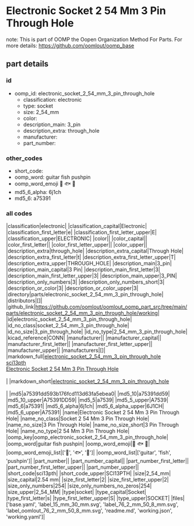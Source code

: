 # Electronic Socket 2 54 Mm 3 Pin Through Hole  

note: This is part of OOMP the Oopen Organization Method For Parts. For more details: https://github.com/oomlout/oomp_base

##  part details





### id
* oomp_id: electronic_socket_2_54_mm_3_pin_through_hole
  * classification: electronic
  * type: socket
  * size: 2_54_mm
  * color: 
  * description_main: 3_pin
  * description_extra: through_hole
  * manufacturer: 
  * part_number: 

### other_codes
* short_code: 
* oomp_word: guitar fish pushpin
* oomp_word_emoji :guitar: :fish: :pushpin:
* md5_6_alpha: 6j1ch
* md5_6: a75391

### all codes 
|classification|electronic|
|classification_capital|Electronic|
|classification_first_letter|e|
|classification_first_letter_upper|E|
|classification_upper|ELECTRONIC|
|color||
|color_capital||
|color_first_letter||
|color_first_letter_upper||
|color_upper||
|description_extra|through_hole|
|description_extra_capital|Through Hole|
|description_extra_first_letter|t|
|description_extra_first_letter_upper|T|
|description_extra_upper|THROUGH_HOLE|
|description_main|3_pin|
|description_main_capital|3 Pin|
|description_main_first_letter|3|
|description_main_first_letter_upper|3|
|description_main_upper|3_PIN|
|description_only_numbers|3|
|description_only_numbers_short|3|
|description_or_color|3|
|description_or_color_upper|3|
|directory|parts/electronic_socket_2_54_mm_3_pin_through_hole|
|distributors|[]|
|github_link|https://github.com/oomlout/oomlout_oomp_part_src/tree/main/parts/electronic_socket_2_54_mm_3_pin_through_hole/working|
|id|electronic_socket_2_54_mm_3_pin_through_hole|
|id_no_class|socket_2_54_mm_3_pin_through_hole|
|id_no_size|3_pin_through_hole|
|id_no_type|2_54_mm_3_pin_through_hole|
|kicad_reference|CONN|
|manufacturer||
|manufacturer_capital||
|manufacturer_first_letter||
|manufacturer_first_letter_upper||
|manufacturer_upper||
|manufacturers|[]|
|markdown_full|[electronic_socket_2_54_mm_3_pin_through_hole](https://github.com/oomlout/oomlout_oomp_part_src/tree/main/parts/electronic_socket_2_54_mm_3_pin_through_hole/working)<br>[sci13pth](https://github.com/oomlout/oomlout_oomp_part_src/tree/main/parts/electronic_socket_2_54_mm_3_pin_through_hole/working)<br>[Electronic Socket 2 54 Mm 3 Pin Through Hole](https://github.com/oomlout/oomlout_oomp_part_src/tree/main/parts/electronic_socket_2_54_mm_3_pin_through_hole/working)<br><br>|
|markdown_short|[electronic_socket_2_54_mm_3_pin_through_hole](https://github.com/oomlout/oomlout_oomp_part_src/tree/main/parts/electronic_socket_2_54_mm_3_pin_through_hole/working)<br><br>|
|md5|a75391dd593b176fcd113d63fa5ebea0|
|md5_10|a75391dd59|
|md5_10_upper|A75391DD59|
|md5_5|a7539|
|md5_5_upper|A7539|
|md5_6|a75391|
|md5_6_alpha|6j1ch|
|md5_6_alpha_upper|6J1CH|
|md5_6_upper|A75391|
|name|Electronic Socket 2 54 Mm 3 Pin Through Hole|
|name_no_class|Socket 2 54 Mm 3 Pin Through Hole|
|name_no_size|3 Pin Through Hole|
|name_no_size_short|3 Pin Through Hole|
|name_no_type|2 54 Mm 3 Pin Through Hole|
|oomp_key|oomp_electronic_socket_2_54_mm_3_pin_through_hole|
|oomp_word|guitar fish pushpin|
|oomp_word_emoji|:guitar: :fish: :pushpin:|
|oomp_word_emoji_list|[':guitar:', ':fish:', ':pushpin:']|
|oomp_word_list|['guitar', 'fish', 'pushpin']|
|part_number||
|part_number_capital||
|part_number_first_letter||
|part_number_first_letter_upper||
|part_number_upper||
|short_code|sci13pth|
|short_code_upper|SCI13PTH|
|size|2_54_mm|
|size_capital|2.54 mm|
|size_first_letter|2|
|size_first_letter_upper|2|
|size_only_numbers|254|
|size_only_numbers_no_zeros|254|
|size_upper|2_54_MM|
|type|socket|
|type_capital|Socket|
|type_first_letter|s|
|type_first_letter_upper|S|
|type_upper|SOCKET|
|files|['base.yaml', 'label_15_mm_30_mm.svg', 'label_76_2_mm_50_8_mm.svg', 'label_oomlout_76_2_mm_50_8_mm.svg', 'readme.md', 'working.json', 'working.yaml']|
